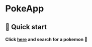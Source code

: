 # PokeApp

## **🚀 Quick start** 

#### Click [here](https://fsouzadi1995.github.io/poke-app/ "PokeApp") and search for a pokemon 👾
